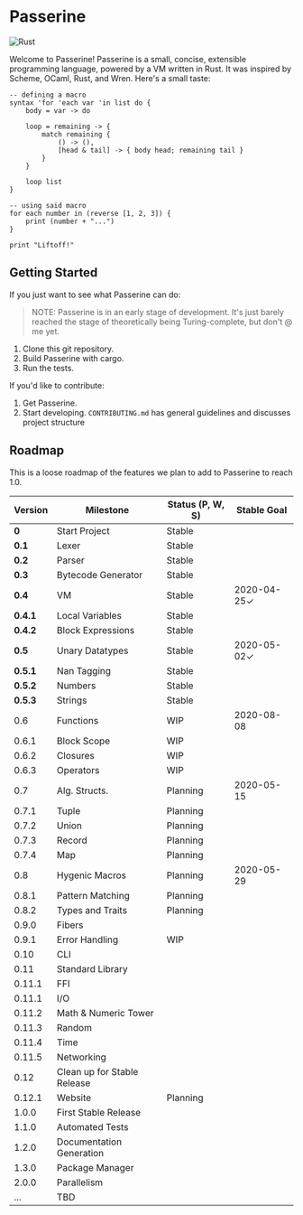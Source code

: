 # Passerine
![Rust](https://github.com/vrtbl/passerine/workflows/Rust/badge.svg)

Welcome to Passerine!
Passerine is a small, concise, extensible programming language, powered by a VM written in Rust.
It was inspired by Scheme, OCaml, Rust, and Wren.
Here's a small taste:

```
-- defining a macro
syntax 'for 'each var 'in list do {
    body = var -> do

    loop = remaining -> {
        match remaining {
            () -> (),
            [head & tail] -> { body head; remaining tail }
        }
    }

    loop list
}

-- using said macro
for each number in (reverse [1, 2, 3]) {
    print (number + "...")
}

print "Liftoff!"
```

## Getting Started
If you just want to see what Passerine can do:

> NOTE: Passerine is in an early stage of development.
It's just barely reached the stage of theoretically being Turing-complete,
but don't @ me yet.

1. Clone this git repository.
2. Build Passerine with cargo.
3. Run the tests.

If you'd like to contribute:

1. Get Passerine.
2. Start developing.
   `CONTRIBUTING.md` has general guidelines and discusses project structure

## Roadmap
This is a loose roadmap of the features
we plan to add to Passerine to reach 1.0.

| Version   | Milestone                   | Status (P, W, S) | Stable Goal |
|-----------|-----------------------------|------------------|-------------|
| **0**     | Start Project               | Stable           |             |
| **0.1**   | Lexer                       | Stable           |             |
| **0.2**   | Parser                      | Stable           |             |
| **0.3**   | Bytecode Generator          | Stable           |             |
| **0.4**   | VM                          | Stable           | 2020-04-25✓ |
| **0.4.1** | Local Variables             | Stable           |             |
| **0.4.2** | Block Expressions           | Stable           |             |
| **0.5**   | Unary Datatypes             | Stable           | 2020-05-02✓ |
| **0.5.1** | Nan Tagging                 | Stable           |             |
| **0.5.2** | Numbers                     | Stable           |             |
| **0.5.3** | Strings                     | Stable           |             |
| 0.6       | Functions                   | WIP              | 2020-08-08  |
| 0.6.1     | Block Scope                 | WIP              |             |
| 0.6.2     | Closures                    | WIP              |             |
| 0.6.3     | Operators                   | WIP              |             |
| 0.7       | Alg. Structs.               | Planning         | 2020-05-15  |
| 0.7.1     | Tuple                       | Planning         |             |
| 0.7.2     | Union                       | Planning         |             |
| 0.7.3     | Record                      | Planning         |             |
| 0.7.4     | Map                         | Planning         |             |
| 0.8       | Hygenic Macros              | Planning         | 2020-05-29  |
| 0.8.1     | Pattern Matching            | Planning         |             |
| 0.8.2     | Types and Traits            | Planning         |             |
| 0.9.0     | Fibers                      |                  |             |
| 0.9.1     | Error Handling              | WIP              |             |
| 0.10      | CLI                         |                  |             |
| 0.11      | Standard Library            |                  |             |
| 0.11.1    | FFI                         |                  |             |
| 0.11.1    | I/O                         |                  |             |
| 0.11.2    | Math & Numeric Tower        |                  |             |
| 0.11.3    | Random                      |                  |             |
| 0.11.4    | Time                        |                  |             |
| 0.11.5    | Networking                  |                  |             |
| 0.12      | Clean up for Stable Release |                  |             |
| 0.12.1    | Website                     | Planning         |             |
| 1.0.0     | First Stable Release        |                  |             |
| 1.1.0     | Automated Tests             |                  |             |
| 1.2.0     | Documentation Generation    |                  |             |
| 1.3.0     | Package Manager             |                  |             |
| 2.0.0     | Parallelism                 |                  |             |
| ...       | TBD                         |                  |             |
